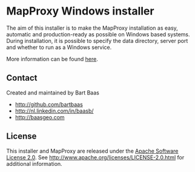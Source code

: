 # MapProxy Windows installer

The aim of this installer is to make the MapProxy installation as easy, automatic and production-ready as possible on Windows based systems. During installation, it is possible to specify the data directory, server port and whether to run as a Windows service.

More information can be found [here](http://bartbaas.github.io/MapProxyWindows/).

## Contact

Created and maintained by Bart Baas

- http://github.com/bartbaas
- http://nl.linkedin.com/in/baasb/
- http://baasgeo.com

## License

This installer and MapProxy are released under the [Apache Software License 2.0](http://www.apache.org/licenses/LICENSE-2.0.html). See http://www.apache.org/licenses/LICENSE-2.0.html for additional information.
